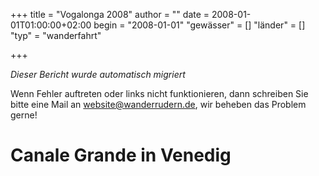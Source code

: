 +++
title = "Vogalonga 2008"
author = ""
date = 2008-01-01T01:00:00+02:00
begin = "2008-01-01"
"gewässer" = []
"länder" = []
"typ" = "wanderfahrt"

+++


*Dieser Bericht wurde automatisch migriert*

Wenn Fehler auftreten oder links nicht funktionieren, dann schreiben Sie bitte eine Mail an website@wanderrudern.de, wir beheben das Problem gerne!



# Canale Grande in Venedig


